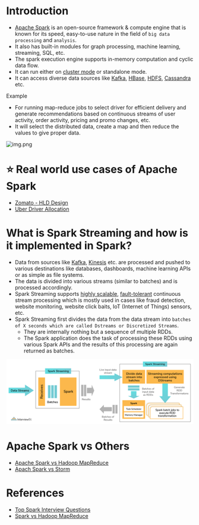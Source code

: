 # Introduction
- [Apache Spark](https://spark.apache.org) is an open-source framework & compute engine that is known for its speed, easy-to-use nature in the field of `big data processing` and `analysis`.
- It also has built-in modules for graph processing, machine learning, streaming, SQL, etc.
- The spark execution engine supports in-memory computation and cyclic data flow.
- It can run either on [cluster mode](../../0_SystemGlossaries/Scalability/ServersCluster.md) or standalone mode.
- It can access diverse data sources like [Kafka](../../4_MessageBrokers/Kafka/Readme.md), [HBase](../../3_DatabaseComponents/NoSQL-Databases/ApacheHBase.md), [HDFS](../BatchProcessing/ApacheHadoop/ApacheHDFS.md), [Cassandra](../../3_DatabaseComponents/NoSQL-Databases/ApacheCasandra.md) etc.

Example 
- For running map-reduce jobs to select driver for efficient delivery and generate recommendations based on continuous streams of user activity, order activity, pricing and promo changes, etc.
- It will select the distributed data, create a map and then reduce the values to give proper data.

![img.png](https://www.altexsoft.com/media/2021/06/word-image-14.png)

# :star: Real world use cases of Apache Spark
- [Zomato - HLD Design](../../../3_HLDDesignProblems/ZomatoDesign)
- [Uber Driver Allocation](../../../3_HLDDesignProblems/UberDriverAllocationDesign)

# What is Spark Streaming and how is it implemented in Spark?
- Data from sources like [Kafka](../../4_MessageBrokers/Kafka/Readme.md), [Kinesis](../../../2_AWSComponents/10_BigDataComponents/StreamProcessing/AmazonKinesis/Readme.md) etc. are processed and pushed to various destinations like databases, dashboards, machine learning APIs or as simple as file systems.
- The data is divided into various streams (similar to batches) and is processed accordingly.
- Spark Streaming supports [highly scalable](../../0_SystemGlossaries/Scalability/DBScalability.md), [fault-tolerant](../../0_SystemGlossaries/Reliability/FaultTolerance.md) continuous stream processing which is mostly used in cases like fraud detection, website monitoring, website click baits, IoT (Internet of Things) sensors, etc.
- Spark Streaming first divides the data from the data stream into `batches of X seconds which are called Dstreams or Discretized Streams`.
    - They are internally nothing but a sequence of multiple RDDs.
    - The Spark application does the task of processing these RDDs using various Spark APIs and the results of this processing are again returned as batches.

![img.png](../assests/apache_spark_spark_streaming.png)

# Apache Spark vs Others
- [Apache Spark vs Hadoop MapReduce](../ApacheSparkVsMapReduce.md) 
- [Apach Spark vs Storm](ApacheStorm.md#apachestorm-vs-spark)

# References
- [Top Spark Interview Questions](https://www.interviewbit.com/spark-interview-questions/)
- [Spark vs Hadoop MapReduce](https://www.integrate.io/blog/apache-spark-vs-hadoop-mapreduce/)